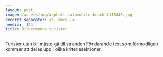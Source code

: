 ```yaml
---
layout: post
image: /assets/img/asphalt-automobile-beach-1118448.jpg
excerpt_separator: <!--more-->
needid: '124'
title: Bilberoende turister
---
```

Turister utan bil måste gå till stranden <!--more-->
Förklarande text som förmodligen kommer att delas upp i olika kriteriesektioner.
